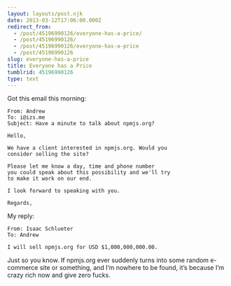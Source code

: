 ```yaml
---
layout: layouts/post.njk
date: 2013-03-12T17:06:00.000Z
redirect_from:
  - /post/45196990126/everyone-has-a-price/
  - /post/45196990126/
  - /post/45196990126/everyone-has-a-price
  - /post/45196990126
slug: everyone-has-a-price
title: Everyone has a Price
tumblrid: 45196990126
type: text
---
```

<p>Got this email this morning:</p>

<pre><code>From: Andrew
To: i@izs.me
Subject: Have a minute to talk about npmjs.org?

Hello,

We have a client interested in npmjs.org. Would you
consider selling the site?

Please let me know a day, time and phone number
you could speak about this possibility and we'll try
to make it work on our end.

I look forward to speaking with you.

Regards,
</code></pre>

<p>My reply:</p>

<pre><code>From: Isaac Schlueter
To: Andrew

I will sell npmjs.org for USD $1,000,000,000.00.
</code></pre>

<p>Just so you know.  If npmjs.org ever suddenly turns into some random e-commerce site or something, and I&rsquo;m nowhere to be found, it&rsquo;s because I&rsquo;m crazy rich now and give zero fucks.</p>
